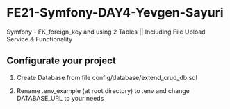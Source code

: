 # FE21-Symfony-DAY4-Yevgen-Sayuri
Symfony - FK_foreign_key and using 2 Tables || Including File Upload Service &amp; Functionality

## Configurate your project
1. Create Database from file config/database/extend_crud_db.sql

2. Rename .env_example (at root directory) to .env and change DATABASE_URL to your needs
